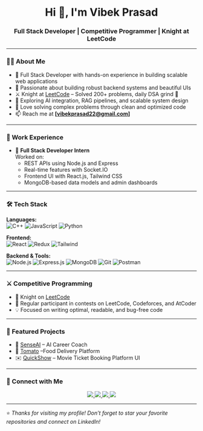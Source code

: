 <h1 align="center">Hi 👋, I'm Vibek Prasad</h1>
<h3 align="center">Full Stack Developer | Competitive Programmer | Knight at LeetCode</h3>

---

### 🧑‍💻 About Me

- 💼 Full Stack Developer with hands-on experience in building scalable web applications
- 🧠 Passionate about building robust backend systems and beautiful UIs
- ⚔️ Knight at [LeetCode](https://leetcode.com/u/VIBEK229/) – Solved 200+ problems, daily DSA grind 💪
- 🚀 Exploring AI integration, RAG pipelines, and scalable system design
- 🧩 Love solving complex problems through clean and optimized code
- 📫 Reach me at **[vibekprasad22@gmail.com]**

---

### 💼 Work Experience

- 🔧 **Full Stack Developer Intern**  
  Worked on:
  - REST APIs using Node.js and Express
  - Real-time features with Socket.IO
  - Frontend UI with React.js, Tailwind CSS
  - MongoDB-based data models and admin dashboards

---

### 🛠️ Tech Stack

**Languages:**  
![C++](https://img.shields.io/badge/C++-00599C?style=flat&logo=cplusplus&logoColor=white)
![JavaScript](https://img.shields.io/badge/JavaScript-F7DF1E?style=flat&logo=javascript&logoColor=black)
![Python](https://img.shields.io/badge/Python-3776AB?style=flat&logo=python&logoColor=white)

**Frontend:**  
![React](https://img.shields.io/badge/React-20232A?style=flat&logo=react&logoColor=61DAFB)
![Redux](https://img.shields.io/badge/Redux-593D88?style=flat&logo=redux&logoColor=white)
![Tailwind](https://img.shields.io/badge/TailwindCSS-06B6D4?style=flat&logo=tailwindcss&logoColor=white)

**Backend & Tools:**  
![Node.js](https://img.shields.io/badge/Node.js-339933?style=flat&logo=node.js&logoColor=white)
![Express.js](https://img.shields.io/badge/Express.js-000000?style=flat&logo=express&logoColor=white)
![MongoDB](https://img.shields.io/badge/MongoDB-4EA94B?style=flat&logo=mongodb&logoColor=white)
![Git](https://img.shields.io/badge/Git-F05032?style=flat&logo=git&logoColor=white)
![Postman](https://img.shields.io/badge/Postman-FF6C37?style=flat&logo=postman&logoColor=white)

---

### ⚔️ Competitive Programming

- 🥇 Knight on [LeetCode](https://leetcode.com/u/VIBEK229/)
- 🧠 Regular participant in contests on LeetCode, Codeforces, and AtCoder
- 💡 Focused on writing optimal, readable, and bug-free code

---

### 📂 Featured Projects

- 🚀 [SenseAI](https://github.com/vibek-devo/Sense-AI) – AI Career Coach 
- 🌿 [Tomato](https://github.com/vibek-devo/Tomato) –Food Delivery Platform
- ✉️ [QuickShow](https://github.com/vibek-devo/QuickShow-Movie-Ticket-Booking-) – Movie Ticket Booking Platform UI

---

### 🤝 Connect with Me

<p align="center">
  <a href="https://www.linkedin.com/in/vibek-prasad-828126257/" target="_blank">
    <img src="https://img.shields.io/badge/LinkedIn-0A66C2?style=for-the-badge&logo=linkedin&logoColor=white" />
  </a>
  <a href="mailto:vibekprasad22@gmail.com" target="_blank">
    <img src="https://img.shields.io/badge/Gmail-D14836?style=for-the-badge&logo=gmail&logoColor=white" />
  </a>
  <a href="https://leetcode.com/u/VIBEK229/" target="_blank">
    <img src="https://img.shields.io/badge/LeetCode-FFA116?style=for-the-badge&logo=leetcode&logoColor=black" />
  </a>
  <a href="https://github.com/vibek-devo" target="_blank">
    <img src="https://img.shields.io/badge/GitHub-181717?style=for-the-badge&logo=github&logoColor=white" />
  </a>
</p>

---

⭐ _Thanks for visiting my profile! Don’t forget to star your favorite repositories and connect on LinkedIn!_

